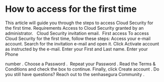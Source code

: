 # How to access for the first time 

This article will guide you through the steps to access Cloud Security for the first time.
Requirements
Access to Cloud Security granted by an administrator.
  
Cloud Security invitation email. 
First access
To access Cloud Security for the first time, follow these steps:
Access your e-mail account.
Search for the invitation e-mail and open it.
Click 
Activate account
 as instructed by the e-mail.
Enter your 
First
 and 
Last
 name.
Enter your 
Phone
 
number
.
Choose a 
Password
. 
Repeat your 
Password
.
Read the 
Terms & Conditions
 and check the box to continue.
Finally, click 
Create account
.
Do you still have questions? Reach out to the 
senhasegura Community
.